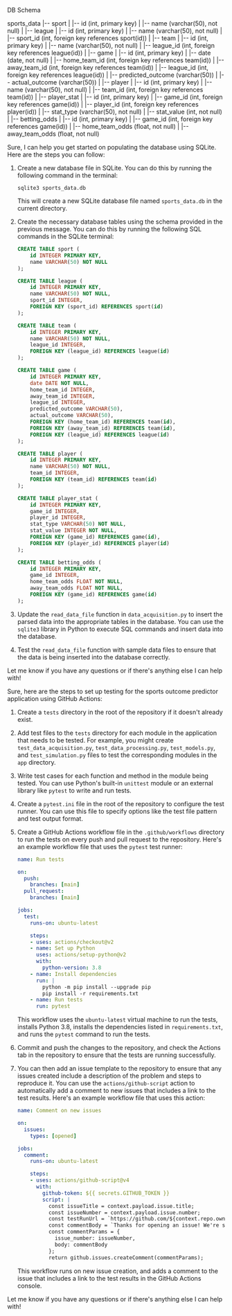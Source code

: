 DB Schema

sports_data
|-- sport
|   |-- id (int, primary key)
|   |-- name (varchar(50), not null)
|
|-- league
|   |-- id (int, primary key)
|   |-- name (varchar(50), not null)
|   |-- sport_id (int, foreign key references sport(id))
|
|-- team
|   |-- id (int, primary key)
|   |-- name (varchar(50), not null)
|   |-- league_id (int, foreign key references league(id))
|
|-- game
|   |-- id (int, primary key)
|   |-- date (date, not null)
|   |-- home_team_id (int, foreign key references team(id))
|   |-- away_team_id (int, foreign key references team(id))
|   |-- league_id (int, foreign key references league(id))
|   |-- predicted_outcome (varchar(50))
|   |-- actual_outcome (varchar(50))
|
|-- player
|   |-- id (int, primary key)
|   |-- name (varchar(50), not null)
|   |-- team_id (int, foreign key references team(id))
|
|-- player_stat
|   |-- id (int, primary key)
|   |-- game_id (int, foreign key references game(id))
|   |-- player_id (int, foreign key references player(id))
|   |-- stat_type (varchar(50), not null)
|   |-- stat_value (int, not null)
|
|-- betting_odds
|   |-- id (int, primary key)
|   |-- game_id (int, foreign key references game(id))
|   |-- home_team_odds (float, not null)
|   |-- away_team_odds (float, not null)


Sure, I can help you get started on populating the database using SQLite. Here are the steps you can follow:

1. Create a new database file in SQLite. You can do this by running the following command in the terminal:

   ```
   sqlite3 sports_data.db
   ```

   This will create a new SQLite database file named `sports_data.db` in the current directory.

2. Create the necessary database tables using the schema provided in the previous message. You can do this by running the following SQL commands in the SQLite terminal:

   ```sql
   CREATE TABLE sport (
       id INTEGER PRIMARY KEY,
       name VARCHAR(50) NOT NULL
   );

   CREATE TABLE league (
       id INTEGER PRIMARY KEY,
       name VARCHAR(50) NOT NULL,
       sport_id INTEGER,
       FOREIGN KEY (sport_id) REFERENCES sport(id)
   );

   CREATE TABLE team (
       id INTEGER PRIMARY KEY,
       name VARCHAR(50) NOT NULL,
       league_id INTEGER,
       FOREIGN KEY (league_id) REFERENCES league(id)
   );

   CREATE TABLE game (
       id INTEGER PRIMARY KEY,
       date DATE NOT NULL,
       home_team_id INTEGER,
       away_team_id INTEGER,
       league_id INTEGER,
       predicted_outcome VARCHAR(50),
       actual_outcome VARCHAR(50),
       FOREIGN KEY (home_team_id) REFERENCES team(id),
       FOREIGN KEY (away_team_id) REFERENCES team(id),
       FOREIGN KEY (league_id) REFERENCES league(id)
   );

   CREATE TABLE player (
       id INTEGER PRIMARY KEY,
       name VARCHAR(50) NOT NULL,
       team_id INTEGER,
       FOREIGN KEY (team_id) REFERENCES team(id)
   );

   CREATE TABLE player_stat (
       id INTEGER PRIMARY KEY,
       game_id INTEGER,
       player_id INTEGER,
       stat_type VARCHAR(50) NOT NULL,
       stat_value INTEGER NOT NULL,
       FOREIGN KEY (game_id) REFERENCES game(id),
       FOREIGN KEY (player_id) REFERENCES player(id)
   );

   CREATE TABLE betting_odds (
       id INTEGER PRIMARY KEY,
       game_id INTEGER,
       home_team_odds FLOAT NOT NULL,
       away_team_odds FLOAT NOT NULL,
       FOREIGN KEY (game_id) REFERENCES game(id)
   );
   ```

3. Update the `read_data_file` function in `data_acquisition.py` to insert the parsed data into the appropriate tables in the database. You can use the `sqlite3` library in Python to execute SQL commands and insert data into the database.

4. Test the `read_data_file` function with sample data files to ensure that the data is being inserted into the database correctly.

Let me know if you have any questions or if there's anything else I can help with!

Sure, here are the steps to set up testing for the sports outcome predictor application using GitHub Actions:

1. Create a `tests` directory in the root of the repository if it doesn't already exist.

2. Add test files to the `tests` directory for each module in the application that needs to be tested. For example, you might create `test_data_acquisition.py`, `test_data_processing.py`, `test_models.py`, and `test_simulation.py` files to test the corresponding modules in the `app` directory.

3. Write test cases for each function and method in the module being tested. You can use Python's built-in `unittest` module or an external library like `pytest` to write and run tests.

4. Create a `pytest.ini` file in the root of the repository to configure the test runner. You can use this file to specify options like the test file pattern and test output format.

5. Create a GitHub Actions workflow file in the `.github/workflows` directory to run the tests on every push and pull request to the repository. Here's an example workflow file that uses the `pytest` test runner:

   ```yaml
   name: Run tests

   on:
     push:
       branches: [main]
     pull_request:
       branches: [main]

   jobs:
     test:
       runs-on: ubuntu-latest

       steps:
       - uses: actions/checkout@v2
       - name: Set up Python
         uses: actions/setup-python@v2
         with:
           python-version: 3.8
       - name: Install dependencies
         run: |
           python -m pip install --upgrade pip
           pip install -r requirements.txt
       - name: Run tests
         run: pytest
   ```

   This workflow uses the `ubuntu-latest` virtual machine to run the tests, installs Python 3.8, installs the dependencies listed in `requirements.txt`, and runs the `pytest` command to run the tests.

6. Commit and push the changes to the repository, and check the Actions tab in the repository to ensure that the tests are running successfully.

7. You can then add an issue template to the repository to ensure that any issues created include a description of the problem and steps to reproduce it. You can use the `actions/github-script` action to automatically add a comment to new issues that includes a link to the test results. Here's an example workflow file that uses this action:

   ```yaml
   name: Comment on new issues

   on:
     issues:
       types: [opened]

   jobs:
     comment:
       runs-on: ubuntu-latest

       steps:
       - uses: actions/github-script@v4
         with:
           github-token: ${{ secrets.GITHUB_TOKEN }}
           script: |
             const issueTitle = context.payload.issue.title;
             const issueNumber = context.payload.issue.number;
             const testRunUrl = `https://github.com/${context.repo.owner}/${context.repo.repo}/actions/runs/${context.runId}`;
             const commentBody = `Thanks for opening an issue! We're sorry you're having trouble. We'll investigate this as soon as possible. In the meantime, you can check the test results at ${testRunUrl}.`;
             const commentParams = {
               issue_number: issueNumber,
               body: commentBody
             };
             return github.issues.createComment(commentParams);
   ```

   This workflow runs on new issue creation, and adds a comment to the issue that includes a link to the test results in the GitHub Actions console.

Let me know if you have any questions or if there's anything else I can help with!
